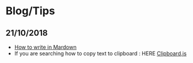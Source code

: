 Blog/Tips
======

21/10/2018
------

* [How to write in Mardown](https://github.com/adam-p/markdown-here/wiki/Markdown-Cheatsheet)
* If you are searching how to copy text to clipboard : HERE [Clipboard.js](https://clipboardjs.com/)
